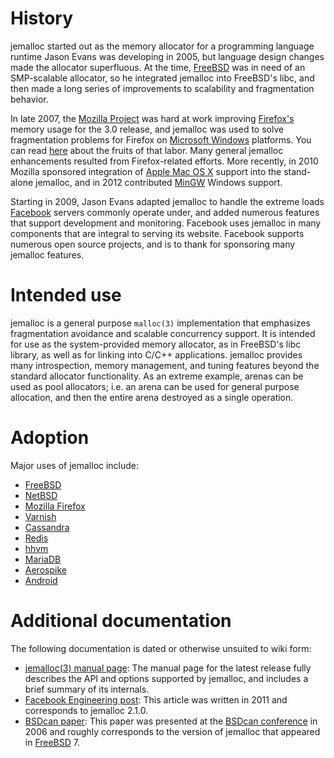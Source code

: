 # History
jemalloc started out as the memory allocator for a programming language runtime Jason Evans was developing in 2005, but language design changes made the allocator superfluous. At the time, [FreeBSD](http://www.freebsd.org/) was in need of an SMP-scalable allocator, so he integrated jemalloc into FreeBSD's libc, and then made a long series of improvements to scalability and fragmentation behavior.

In late 2007, the [Mozilla Project](http://www.mozilla.org/) was hard at work improving [Firefox's](http://www.mozilla.com/firefox/) memory usage for the 3.0 release, and jemalloc was used to solve fragmentation problems for Firefox on [Microsoft Windows](http://www.microsoft.com/windows/) platforms. You can read [here](http://blog.pavlov.net/2008/03/11/firefox-3-memory-usage/) about the fruits of that labor. Many general jemalloc enhancements resulted from Firefox-related efforts. More recently, in 2010 Mozilla sponsored integration of [Apple Mac OS X](http://www.apple.com/macosx/) support into the stand-alone jemalloc, and in 2012 contributed [MinGW](http://www.mingw.org/) Windows support.

Starting in 2009, Jason Evans adapted jemalloc to handle the extreme loads [Facebook](http://www.facebook.com/) servers commonly operate under, and added numerous features that support development and monitoring. Facebook uses jemalloc in many components that are integral to serving its website. Facebook supports numerous open source projects, and is to thank for sponsoring many jemalloc features.

# Intended use
jemalloc is a general purpose ```malloc(3)``` implementation that emphasizes fragmentation avoidance and scalable concurrency support.  It is intended for use as the system-provided memory allocator, as in FreeBSD's libc library, as well as for linking into C/C++ applications.  jemalloc provides many introspection, memory management, and tuning features beyond the standard allocator functionality.  As an extreme example, arenas can be used as pool allocators; i.e. an arena can be used for general purpose allocation, and then the entire arena destroyed as a single operation.

# Adoption
Major uses of jemalloc include:
* [FreeBSD](http://www.freebsd.org/)
* [NetBSD](http://www.netbsd.org/)
* [Mozilla Firefox](http://www.mozilla.org/firefox/)
* [Varnish](https://www.varnish-cache.org/)
* [Cassandra](http://cassandra.apache.org/)
* [Redis](http://redis.io/)
* [hhvm](https://github.com/facebook/hiphop-php)
* [MariaDB](https://mariadb.org/)
* [Aerospike](http://www.aerospike.com/)
* [Android](https://github.com/android/platform_bionic)

# Additional documentation
The following documentation is dated or otherwise unsuited to wiki form:
* <a href="http://jemalloc.net/jemalloc.3.html">jemalloc(3) manual page</a>: The manual page for the latest release fully describes the API and options supported by jemalloc, and includes a brief summary of its internals.
* <a href="http://www.facebook.com/notes/facebook-engineering/scalable-memory-allocation-using-jemalloc/480222803919">Facebook Engineering post</a>: This article was written in 2011 and corresponds to jemalloc 2.1.0.
* <a href="http://people.freebsd.org/~jasone/jemalloc/bsdcan2006/jemalloc.pdf">BSDcan paper</a>: This paper was presented at the <a href="http://www.bsdcan.org/">BSDcan conference</a> in 2006 and roughly corresponds to the version of jemalloc that appeared in <a href="http://www.freebsd.org/">FreeBSD</a> 7.